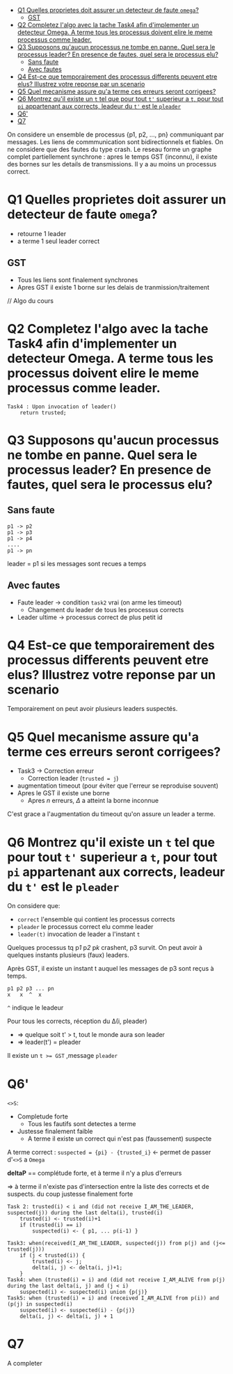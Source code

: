 - [Q1 Quelles proprietes doit assurer un detecteur de faute `omega`?](#q1-quelles-proprietes-doit-assurer-un-detecteur-de-faute-omega)
    - [GST](#gst)
- [Q2 Completez l'algo avec la tache Task4 afin d'implementer un detecteur Omega. A terme tous les processus doivent elire le meme processus comme leader.](#q2-completez-lalgo-avec-la-tache-task4-afin-dimplementer-un-detecteur-omega-a-terme-tous-les-processus-doivent-elire-le-meme-processus-comme-leader)
- [Q3 Supposons qu'aucun processus ne tombe en panne. Quel sera le processus leader? En presence de fautes, quel sera le processus elu?](#q3-supposons-quaucun-processus-ne-tombe-en-panne-quel-sera-le-processus-leader-en-presence-de-fautes-quel-sera-le-processus-elu)
    - [Sans faute](#sans-faute)
    - [Avec fautes](#avec-fautes)
- [Q4 Est-ce que temporairement des processus differents peuvent etre elus? Illustrez votre reponse par un scenario](#q4-est-ce-que-temporairement-des-processus-differents-peuvent-etre-elus-illustrez-votre-reponse-par-un-scenario)
- [Q5 Quel mecanisme assure qu'a terme ces erreurs seront corrigees?](#q5-quel-mecanisme-assure-qua-terme-ces-erreurs-seront-corrigees)
- [Q6 Montrez qu'il existe un `t` tel que pour tout `t'` superieur a `t`, pour tout `pi` appartenant aux corrects, leadeur du `t'` est le `pleader`](#q6-montrez-quil-existe-un-t-tel-que-pour-tout-t-superieur-a-t-pour-tout-pi-appartenant-aux-corrects-leadeur-du-t-est-le-pleader)
- [Q6'](#q6)
- [Q7](#q7)

On considere un ensemble de processus {p1, p2, ..., pn} communiquant par messages. Les liens de commmunication sont bidirectionnels et fiables. On ne considere que des fautes du type crash. Le reseau forme un graphe complet partiellement synchrone : apres le temps GST (inconnu), il existe des bornes sur les details de transmissions. Il y a au moins un processus correct. 

# Q1 Quelles proprietes doit assurer un detecteur de faute `omega`?

- retourne 1 leader
- a terme 1 seul leader correct

## GST

- Tous les liens sont finalement synchrones
- Apres GST il existe 1 borne sur les delais de tranmission/traitement

// Algo du cours

# Q2 Completez l'algo avec la tache Task4 afin d'implementer un detecteur Omega. A terme tous les processus doivent elire le meme processus comme leader. 

```none
Task4 : Upon invocation of leader()
    return trusted;
```

# Q3 Supposons qu'aucun processus ne tombe en panne. Quel sera le processus leader? En presence de fautes, quel sera le processus elu?

## Sans faute

```none
p1 -> p2
p1 -> p3
p1 -> p4
....
p1 -> pn
```

leader = p1 si les messages sont recues a temps

## Avec fautes

- Faute leader -> condition `task2` vrai (on arme les timeout)
    - Changement du leader de tous les processus corrects
- Leader ultime -> processus correct de plus petit id

# Q4 Est-ce que temporairement des processus differents peuvent etre elus? Illustrez votre reponse par un scenario

Temporairement on peut avoir plusieurs leaders suspectés.

# Q5 Quel mecanisme assure qu'a terme ces erreurs seront corrigees?

- Task3 -> Correction erreur
    - Correction leader (`trusted = j`)
- augmentation timeout (pour éviter que l'erreur se reproduise souvent)
- Apres le GST il existe une borne
    - Apres *n* erreurs, *Δ* a atteint la borne inconnue

C'est grace a l'augmentation du timeout qu'on assure un leader a terme.

# Q6 Montrez qu'il existe un `t` tel que pour tout `t'` superieur a `t`, pour tout `pi` appartenant aux corrects, leadeur du `t'` est le `pleader`

On considere que:

- `correct` l'ensemble qui contient les processus corrects
- `pleader` le processus correct elu comme leader
- `leader(t)` invocation de leader a l'instant `t`


Quelques processus tq p*1* p*2* p*k* crashent, p3 survit.
On peut avoir à quelques instants plusieurs (faux) leaders.

Après GST, il existe un instant t auquel les messages de p3 sont reçus à temps.


```none
p1 p2 p3 ... pn
x   x  ^  x   
```
`^` indique le leadeur



Pour tous les corrects, réception du Δ(i, pleader)
- => quelque soit t' > t, tout le monde aura son leader
- => leader(t') = pleader


Il existe un `t >= GST` ,message `pleader`
# Q6'

`<>S`:

- Completude forte 
    - Tous les fautifs sont detectes a terme
- Justesse finalement faible
    - A terme il existe un correct qui n'est pas (faussement) suspecte


A terme correct : `suspected = {pi} - {trusted_i}` <- permet de passer d'`<>S` a `Omega`

**deltaP** == complétude forte, et à terme il n'y a plus d'erreurs

=> à terme il n'existe pas d'intersection entre la liste des corrects et de suspects.
du coup justesse finalement forte

```
Task 2: trusted(i) < i and (did not receive I_AM_THE_LEADER, suspected(j)) during the last delta(i), trusted(i)
	trusted(i) <- trusted(i)+1
	if (trusted(i) == i)
		suspected(i) <- { p1, ... p(i-1) }

Task3: when(received(I_AM_THE_LEADER, suspected(j)) from p(j) and (j<= trusted(j)))
	if (j < trusted(i)) {
		trusted(i) <- j;
		delta(i, j) <- delta(i, j)+1;
	}
Task4: when (trusted(i) = i) and (did not receive I_AM_ALIVE from p(j) during the last delta(i, j) and (j < i)
	suspected(i) <- suspected(i) union {p(j)}
Task5: when (trusted(i) = i) and (received I_AM_ALIVE from p(i)) and (p(j) in suspected(i)
	suspected(i) <- suspected(i) - {p(j)}
	delta(i, j) <- delta(i, j) + 1

```


# Q7

A completer
